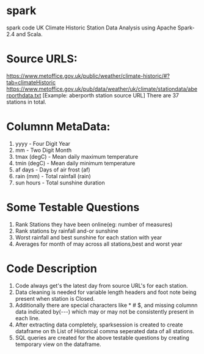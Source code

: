 # spark
spark code
UK Climate Historic Station Data Analysis using Apache Spark-2.4 and Scala.

Source URLS:  
============
https://www.metoffice.gov.uk/public/weather/climate-historic/#?tab=climateHistoric
https://www.metoffice.gov.uk/pub/data/weather/uk/climate/stationdata/aberporthdata.txt [Example: aberporth station source URL]
There are 37 stations in total.

Columnn MetaData:
================
 1. yyyy 		-	Four Digit Year
 2. mm 			-   Two Digit Month   
 3. tmax (degC) -  	Mean daily maximum temperature 
 4. tmin (degC) -  	Mean daily minimum temperature    
 5. af days 	-   Days of air frost (af)
 6. rain (mm) 	-   Total rainfall (rain)
 7. sun hours 	-   Total sunshine duration

Some Testable Questions
========================
 1. Rank Stations they have been online(eg: number of measures)  
 2. Rank stations by rainfall and-or sunshine
 3. Worst rainfall and best sunshine for each station with year
 4. Averages for month of may across all stations,best and worst year

Code Description
=================
 1. Code always get's the latest day from source URL's for each station.
 2. Data cleaning is needed for variable length headers and foot note being present when station is Closed.
 3. Additionally there are special characters like * # $, and missing columnn data indicated by(---) which may or may not be consistently  present in each line.
 4. After extracting data completely, sparksession is created to create dataframe on th List of Historical comma seperated data of all stations.
 5. SQL queries are created for the above testable questions by creating temporary view on the dataframe. 
